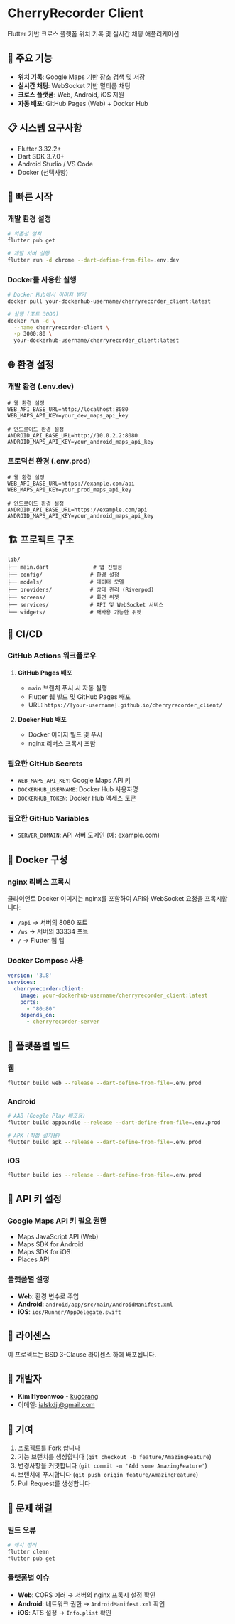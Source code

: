 # CherryRecorder Client

Flutter 기반 크로스 플랫폼 위치 기록 및 실시간 채팅 애플리케이션

## 🚀 주요 기능

- **위치 기록**: Google Maps 기반 장소 검색 및 저장
- **실시간 채팅**: WebSocket 기반 멀티룸 채팅
- **크로스 플랫폼**: Web, Android, iOS 지원
- **자동 배포**: GitHub Pages (Web) + Docker Hub

## 📋 시스템 요구사항

- Flutter 3.32.2+
- Dart SDK 3.7.0+
- Android Studio / VS Code
- Docker (선택사항)

## 🔧 빠른 시작

### 개발 환경 설정

```bash
# 의존성 설치
flutter pub get

# 개발 서버 실행
flutter run -d chrome --dart-define-from-file=.env.dev
```

### Docker를 사용한 실행

```bash
# Docker Hub에서 이미지 받기
docker pull your-dockerhub-username/cherryrecorder_client:latest

# 실행 (포트 3000)
docker run -d \
  --name cherryrecorder-client \
  -p 3000:80 \
  your-dockerhub-username/cherryrecorder_client:latest
```

## 🌐 환경 설정

### 개발 환경 (.env.dev)
```env
# 웹 환경 설정
WEB_API_BASE_URL=http://localhost:8080
WEB_MAPS_API_KEY=your_dev_maps_api_key

# 안드로이드 환경 설정
ANDROID_API_BASE_URL=http://10.0.2.2:8080
ANDROID_MAPS_API_KEY=your_android_maps_api_key
```

### 프로덕션 환경 (.env.prod)
```env
# 웹 환경 설정
WEB_API_BASE_URL=https://example.com/api
WEB_MAPS_API_KEY=your_prod_maps_api_key

# 안드로이드 환경 설정
ANDROID_API_BASE_URL=https://example.com/api
ANDROID_MAPS_API_KEY=your_android_maps_api_key
```

## 🏗️ 프로젝트 구조

```
lib/
├── main.dart              # 앱 진입점
├── config/               # 환경 설정
├── models/               # 데이터 모델
├── providers/            # 상태 관리 (Riverpod)
├── screens/              # 화면 위젯
├── services/             # API 및 WebSocket 서비스
└── widgets/              # 재사용 가능한 위젯
```

## 🚀 CI/CD

### GitHub Actions 워크플로우

1. **GitHub Pages 배포**
   - `main` 브랜치 푸시 시 자동 실행
   - Flutter 웹 빌드 및 GitHub Pages 배포
   - URL: `https://[your-username].github.io/cherryrecorder_client/`

2. **Docker Hub 배포**
   - Docker 이미지 빌드 및 푸시
   - nginx 리버스 프록시 포함

### 필요한 GitHub Secrets
- `WEB_MAPS_API_KEY`: Google Maps API 키
- `DOCKERHUB_USERNAME`: Docker Hub 사용자명
- `DOCKERHUB_TOKEN`: Docker Hub 액세스 토큰

### 필요한 GitHub Variables
- `SERVER_DOMAIN`: API 서버 도메인 (예: example.com)

## 🐳 Docker 구성

### nginx 리버스 프록시
클라이언트 Docker 이미지는 nginx를 포함하여 API와 WebSocket 요청을 프록시합니다:

- `/api` → 서버의 8080 포트
- `/ws` → 서버의 33334 포트
- `/` → Flutter 웹 앱

### Docker Compose 사용

```yaml
version: '3.8'
services:
  cherryrecorder-client:
    image: your-dockerhub-username/cherryrecorder_client:latest
    ports:
      - "80:80"
    depends_on:
      - cherryrecorder-server
```

## 📱 플랫폼별 빌드

### 웹
```bash
flutter build web --release --dart-define-from-file=.env.prod
```

### Android
```bash
# AAB (Google Play 배포용)
flutter build appbundle --release --dart-define-from-file=.env.prod

# APK (직접 설치용)
flutter build apk --release --dart-define-from-file=.env.prod
```

### iOS
```bash
flutter build ios --release --dart-define-from-file=.env.prod
```

## 🔑 API 키 설정

### Google Maps API 키 필요 권한
- Maps JavaScript API (Web)
- Maps SDK for Android
- Maps SDK for iOS
- Places API

### 플랫폼별 설정
- **Web**: 환경 변수로 주입
- **Android**: `android/app/src/main/AndroidManifest.xml`
- **iOS**: `ios/Runner/AppDelegate.swift`

## 📄 라이센스

이 프로젝트는 BSD 3-Clause 라이센스 하에 배포됩니다.

## 👤 개발자

- **Kim Hyeonwoo** - [kugorang](https://github.com/kugorang)
- 이메일: ialskdji@gmail.com

## 🤝 기여

1. 프로젝트를 Fork 합니다
2. 기능 브랜치를 생성합니다 (`git checkout -b feature/AmazingFeature`)
3. 변경사항을 커밋합니다 (`git commit -m 'Add some AmazingFeature'`)
4. 브랜치에 푸시합니다 (`git push origin feature/AmazingFeature`)
5. Pull Request를 생성합니다

## 🐛 문제 해결

### 빌드 오류
```bash
# 캐시 정리
flutter clean
flutter pub get
```

### 플랫폼별 이슈
- **Web**: CORS 에러 → 서버의 nginx 프록시 설정 확인
- **Android**: 네트워크 권한 → `AndroidManifest.xml` 확인
- **iOS**: ATS 설정 → `Info.plist` 확인